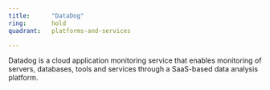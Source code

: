 ```yaml
---
title:      "DataDog"
ring:       hold
quadrant:   platforms-and-services

---
```


Datadog is a cloud application monitoring service that enables monitoring of servers, databases, tools and services through a SaaS-based data analysis platform.
